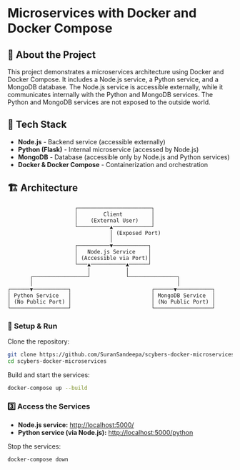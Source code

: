 # Microservices with Docker and Docker Compose

## 📝 About the Project

This project demonstrates a microservices architecture using Docker and Docker Compose. It includes a Node.js service, a Python service, and a MongoDB database. The Node.js service is accessible externally, while it communicates internally with the Python and MongoDB services. The Python and MongoDB services are not exposed to the outside world.

## 🚀 Tech Stack

- **Node.js** - Backend service (accessible externally)
- **Python (Flask)** - Internal microservice (accessed by Node.js)
- **MongoDB** - Database (accessible only by Node.js and Python services)
- **Docker & Docker Compose** - Containerization and orchestration

## 🏗️ Architecture

```
                     ┌───────────────────────┐
                     │        Client         │
                     │    (External User)    │
                     └──────────▲────────────┘
                                │ (Exposed Port)
                                │
                     ┌──────────▼───────────┐
                     │   Node.js Service    │
                     │ (Accessible via Port)│
                     └───▲───────────▲──────┘
                         │           │
       ┌─────────────────┘           └───────────────┐
       │                                             │
┌──────▼───────────┐                         ┌──────▼───────────┐
│ Python Service   │                         │ MongoDB Service  │
│ (No Public Port) │                         │ (No Public Port) │
└──────────────────┘                         └──────────────────┘
```

### 🔧 Setup & Run

Clone the repository:

```sh
git clone https://github.com/SuranSandeepa/scybers-docker-microservices.git
cd scybers-docker-microservices
```

Build and start the services:

```sh
docker-compose up --build
```

### 3️⃣ Access the Services

- **Node.js service:** [http://localhost:5000/](http://localhost:5000/)
- **Python service (via Node.js):** [http://localhost:5000/python](http://localhost:5000/python)

Stop the services:

```sh
docker-compose down
```
